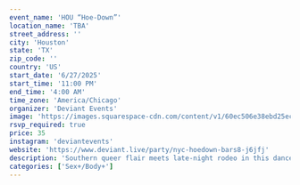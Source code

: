 ```yaml
---
event_name: 'HOU “Hoe-Down”'
location_name: 'TBA'
street_address: ''
city: 'Houston'
state: 'TX'
zip_code: ''
country: 'US'
start_date: '6/27/2025'
start_time: '11:00 PM'
end_time: '4:00 AM'
time_zone: 'America/Chicago'
organizer: 'Deviant Events'
image: 'https://images.squarespace-cdn.com/content/v1/60ec506e38ebd25ec56ecbca/1749043771762-4GWMOOKVIZH5825U5RFW/IMG_0739.png?format=2500w'
rsvp_required: true
price: 35
instagram: 'deviantevents'
website: 'https://www.deviant.live/party/nyc-hoedown-bars8-j6jfj'
description: 'Southern queer flair meets late-night rodeo in this dance-forward bash full of boots, bodies, and bass. Saddle up and let loose.'
categories: ['Sex+/Body+']
---
```

